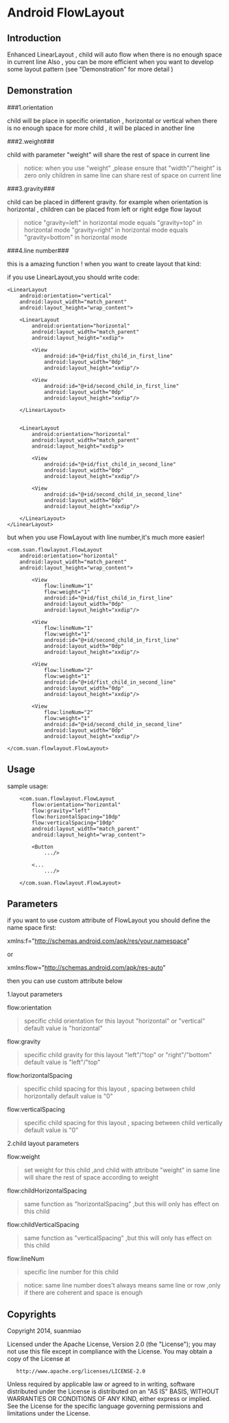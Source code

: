 # Android FlowLayout

## Introduction

  Enhanced LinearLayout , child will auto flow when there is no enough space in current line
Also , you can be more efficient when you want to develop some layout pattern (see "Demonstration" for more detail )

## Demonstration

###1.orientation

child will be place in specific orientation , horizontal or vertical
when there is no enough space for more child , it will be placed in  another line

###2.weight###

child with parameter "weight" will share the rest of space in current line
> notice:
> when you use "weight" ,please ensure that "width"/"height" is zero
> only children in same line can share rest of space on current line

###3.gravity###

child can be placed in different gravity. for example when orientation is horizontal ,
children can be placed from left or right edge flow layout
> notice
> "gravity=left" in horizontal mode equals "gravity=top" in horizontal mode
> "gravity=right" in horizontal mode equals "gravity=bottom" in horizontal mode

###4.line number###

this is a amazing function !
when you want to create layout that kind:

[](https://github.com/suanmiao/flowlayout/raw/master/imgs/line_number_usage.png)

if you use LinearLayout,you should write code:

    <LinearLayout
        android:orientation="vertical"
        android:layout_width="match_parent"
        android:layout_height="wrap_content">

        <LinearLayout
            android:orientation="horizontal"
            android:layout_width="match_parent"
            android:layout_height="xxdip">

            <View
                android:id="@+id/fist_child_in_first_line"
                android:layout_width="0dp"
                android:layout_height="xxdip"/>

            <View
                android:id="@+id/second_child_in_first_line"
                android:layout_width="0dp"
                android:layout_height="xxdip"/>

        </LinearLayout>


        <LinearLayout
            android:orientation="horizontal"
            android:layout_width="match_parent"
            android:layout_height="xxdip">

            <View
                android:id="@+id/fist_child_in_second_line"
                android:layout_width="0dp"
                android:layout_height="xxdip"/>

            <View
                android:id="@+id/second_child_in_second_line"
                android:layout_width="0dp"
                android:layout_height="xxdip"/>

        </LinearLayout>
    </LinearLayout>

but when you use FlowLayout with line number,it's much more easier!

    <com.suan.flowlayout.FlowLayout
        android:orientation="horizontal"
        android:layout_width="match_parent"
        android:layout_height="wrap_content">

            <View
                flow:lineNum="1"
                flow:weight="1"
                android:id="@+id/fist_child_in_first_line"
                android:layout_width="0dp"
                android:layout_height="xxdip"/>

            <View
                flow:lineNum="1"
                flow:weight="1"
                android:id="@+id/second_child_in_first_line"
                android:layout_width="0dp"
                android:layout_height="xxdip"/>

            <View
                flow:lineNum="2"
                flow:weight="1"
                android:id="@+id/fist_child_in_second_line"
                android:layout_width="0dp"
                android:layout_height="xxdip"/>

            <View
                flow:lineNum="2"
                flow:weight="1"
                android:id="@+id/second_child_in_second_line"
                android:layout_width="0dp"
                android:layout_height="xxdip"/>

    </com.suan.flowlayout.FlowLayout>

## Usage

sample usage:

        <com.suan.flowlayout.FlowLayout
            flow:orientation="horizontal"
            flow:gravity="left"
            flow:horizontalSpacing="10dp"
            flow:verticalSpacing="10dp"
            android:layout_width="match_parent"
            android:layout_height="wrap_content">

            <Button
                .../>

            <...
                .../>

        </com.suan.flowlayout.FlowLayout>

## Parameters

if you want to use custom attribute of FlowLayout
you should define the name space first:

xmlns:f="http://schemas.android.com/apk/res/your.namespace"

or

xmlns:flow="http://schemas.android.com/apk/res-auto"

then you can use custom attribute below

1.layout parameters

flow:orientation

> specific child orientation for this layout "horizontal" or "vertical"
> default value is "horizontal"

flow:gravity

> specific child gravity for this layout "left"/"top" or "right"/"bottom"
> default value is "left"/"top"

flow:horizontalSpacing

> specific child spacing for this layout , spacing between child horizontally
> default value is "0"

flow:verticalSpacing

> specific child spacing for this layout , spacing between child vertically
> default value is "0"

2.child layout parameters

flow:weight

> set weight for this child ,and child with attribute "weight" in same line will share the rest of space according to weight

flow:childHorizontalSpacing

> same function as "horizontalSpacing" ,but this will only has effect on this child

flow:childVerticalSpacing

> same function as "verticalSpacing" ,but this will only has effect on this child

flow:lineNum

> specific line number for this child

> notice: same line number does't always means same line or row ,only if there are coherent and space is enough

## Copyrights

Copyright 2014, suanmiao

   Licensed under the Apache License, Version 2.0 (the "License");
   you may not use this file except in compliance with the License.
   You may obtain a copy of the License at

       http://www.apache.org/licenses/LICENSE-2.0

   Unless required by applicable law or agreed to in writing, software
   distributed under the License is distributed on an "AS IS" BASIS,
   WITHOUT WARRANTIES OR CONDITIONS OF ANY KIND, either express or implied.
   See the License for the specific language governing permissions and
   limitations under the License.

